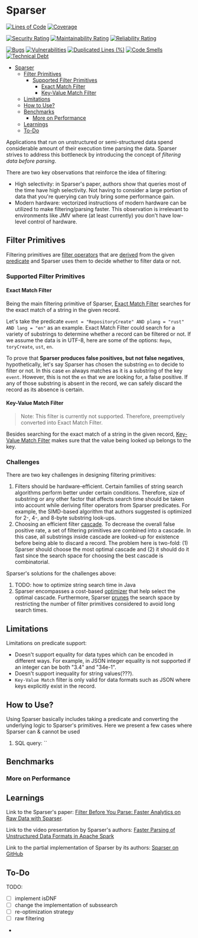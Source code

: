 # Sparser

[![Lines of Code](https://sonarcloud.io/api/project_badges/measure?project=meylism_sparser-port&metric=ncloc)](https://sonarcloud.io/summary/new_code?id=meylism_sparser-port)
[![Coverage](https://sonarcloud.io/api/project_badges/measure?project=meylism_sparser-port&metric=coverage)](https://sonarcloud.io/summary/new_code?id=meylism_sparser-port)

[![Security Rating](https://sonarcloud.io/api/project_badges/measure?project=meylism_sparser-port&metric=security_rating)](https://sonarcloud.io/summary/new_code?id=meylism_sparser-port)
[![Maintainability Rating](https://sonarcloud.io/api/project_badges/measure?project=meylism_sparser-port&metric=sqale_rating)](https://sonarcloud.io/summary/new_code?id=meylism_sparser-port)
[![Reliability Rating](https://sonarcloud.io/api/project_badges/measure?project=meylism_sparser-port&metric=reliability_rating)](https://sonarcloud.io/summary/new_code?id=meylism_sparser-port)

[![Bugs](https://sonarcloud.io/api/project_badges/measure?project=meylism_sparser-port&metric=bugs)](https://sonarcloud.io/summary/new_code?id=meylism_sparser-port)
[![Vulnerabilities](https://sonarcloud.io/api/project_badges/measure?project=meylism_sparser-port&metric=vulnerabilities)](https://sonarcloud.io/summary/new_code?id=meylism_sparser-port)
[![Duplicated Lines (%)](https://sonarcloud.io/api/project_badges/measure?project=meylism_sparser-port&metric=duplicated_lines_density)](https://sonarcloud.io/summary/new_code?id=meylism_sparser-port)
[![Code Smells](https://sonarcloud.io/api/project_badges/measure?project=meylism_sparser-port&metric=code_smells)](https://sonarcloud.io/summary/new_code?id=meylism_sparser-port)
[![Technical Debt](https://sonarcloud.io/api/project_badges/measure?project=meylism_sparser-port&metric=sqale_index)](https://sonarcloud.io/summary/new_code?id=meylism_sparser-port)

<!-- TOC -->
* [Sparser](#sparser)
  * [Filter Primitives](#filter-primitives)
    * [Supported Filter Primitives](#supported-filter-primitives)
      * [Exact Match Filter](#exact-match-filter)
      * [Key-Value Match Filter](#key-value-match-filter)
  * [Limitations](#limitations)
  * [How to Use?](#how-to-use)
  * [Benchmarks](#benchmarks)
    * [More on Performance](#more-on-performance)
  * [Learnings](#learnings)
  * [To-Do](#to-do)
<!-- TOC -->

Applications that run on unstructured or semi-structured data spend considerable amount of their execution time 
parsing the data. Sparser strives to address this bottleneck by introducing the concept of _filtering data before 
parsing_.

There are two key observations that reinforce the idea of filtering:

- High selectivity: in Sparser's paper, authors show that queries most of the time have high selectivity. Not having 
  to consider a large portion of data that you're querying can truly bring some performance gain.
- Modern hardware: vectorized instructions of modern hardware can be utilized to make filtering/parsing faster. This 
  observation is irrelevant to environments like JMV where (at least currently) you don't have low-level control of 
  hardware.

## Filter Primitives

Filtering primitives are [filter operators](./core/src/main/java/com/meylism/sparser/core/operator/FilterOperator.java) 
that are [derived](./core/src/main/java/com/meylism/sparser/core/operator/compiler/RawFilterCompiler.java) 
from the given [predicate](./core/src/main/java/com/meylism/sparser/core/predicate/Predicate.java) 
and Sparser uses them to decide whether to filter data or not.

### Supported Filter Primitives

#### Exact Match Filter

Being the main filtering primitive of Sparser, [Exact Match Filter](./core/src/main/java/com/meylism/sparser/core/operator/ExactMatchFilterOperator.java) 
searches for the exact match of a string in the given record.

Let's take the predicate `event = "RepositoryCreate" AND plang = "rust" AND lang = "en"` as an example. Exact Match 
Filter could search for a variety of substrings to determine whether a record can be filtered or not. If we assume the data is in 
UTF-8, here are some of the options: `Repo`, `toryCreate`, `ust`, `en`. 

To prove that **Sparser produces false positives, but not false negatives**, hypothetically, let's say Sparser has chosen 
the substring `en` to decide to filter or not. In this case `en` always matches as it is a substring of the key 
`event`. However, this is not the `en` that we are looking for, a false positive. If any of those substring is absent in the 
record, we can safely discard the record as its absence is certain.

#### Key-Value Match Filter

> Note: This filter is currently not supported. Therefore, preemptively converted into Exact Match Filter.

Besides searching for the exact match of a string in the given record, [Key-Value Match Filter](./core/src/main/java/com/meylism/sparser/core/operator/KeyValueMatchFilterOperator.java) 
makes sure that the value being looked up belongs to the key.

### Challenges

There are two key challenges in designing filtering primitives:
1. Filters should be hardware-efficient. Certain families of string search algorithms perform better under certain 
   conditions. Therefore, size of substring or any other factor that affects search time should be taken into 
   account while deriving filter operators from Sparser predicates.
   For example, the SIMD-based algorithm that authors suggested is optimized for 2-, 4-, and 8-byte substring look-ups.
2. Choosing an efficient filter [cascade](./core/src/main/java/com/meylism/sparser/core/filter/Cascade.java). To 
   decrease the overall false positive rate, a set of filtering primitives are combined into a cascade. In this case, 
   all substrings inside cascade are looked-up for existence before being 
   able to discard a record. The problem here is two-fold: (1) Sparser should choose the most optimal cascade and (2) it
   should do it fast since the search space for choosing the best cascade is combinatorial.

Sparser's solutions for the challenges above:
1. TODO: how to optimize string search time in Java
2. Sparser encompasses a cost-based [optimizer](./core/src/main/java/com/meylism/sparser/core/optimization/CostBasedOptimizer.java)
   that help select the optimal cascade. Furthermore, Sparser [prunes](./core/src/main/java/com/meylism/sparser/core/optimization/transformation/FilterPruningTransformer.java) the search space by
   restricting the number of filter primitives considered to avoid long search times.

## Limitations

Limitations on predicate support:

* Doesn't support equality for data types which can be encoded in different ways. For example, in JSON integer 
  equality is not supported if an integer can be both "3.4" and "34e-1".
* Doesn't support inequality for string values(???).
* `Key-Value Match` filter is only valid for data formats such as JSON where keys explicitly exist in the record.

## How to Use?

Using Sparser basically includes taking a predicate and converting the underlying logic to Sparser's primitives. Here we
present a few cases where Sparser can & cannot be used

1. SQL query: ``

## Benchmarks

### More on Performance

## Learnings

Link to the Sparser's paper: [Filter Before You Parse: Faster Analytics on Raw Data with Sparser](https://www.vldb.org/pvldb/vol11/p1576-palkar.pdf).

Link to the video presentation by Sparser's authors: [Faster Parsing of Unstructured Data Formats in Apache Spark ](https://youtu.be/Cpk9VvUSSUg)

Link to the partial implementation of Sparser by its authors: [Sparser on GitHub](https://github.com/stanford-futuredata/sparser)

## To-Do

TODO:

- [ ] implement isDNF
- [ ] change the implementation of subssearch
- [ ] re-optimization strategy
- [ ] raw filtering
- 